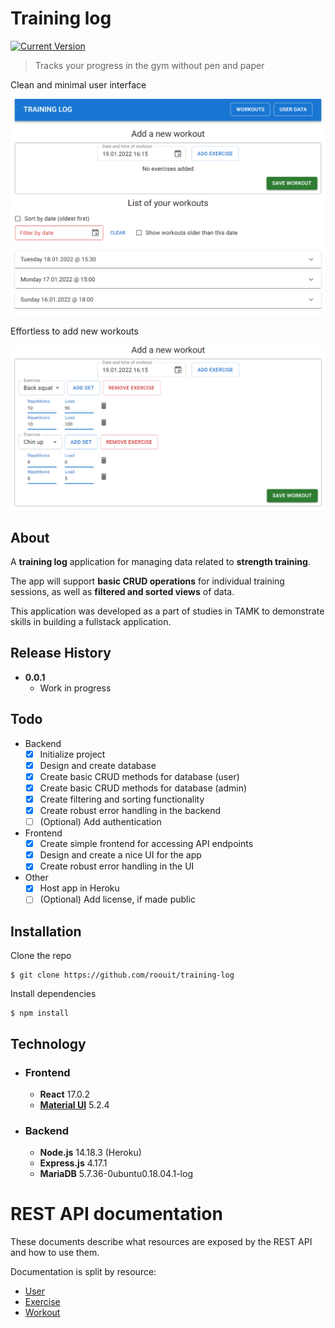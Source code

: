 # Training log

[![Current Version][current-version]][current-version]

> Tracks your progress in the gym without pen and paper

Clean and minimal user interface

![](docs/user.png)

Effortless to add new workouts

![](docs/new.png)

## About

A **training log** application for managing data related to **strength training**.

The app will support **basic CRUD operations** for individual training sessions, as well as **filtered and sorted views** of data.

This application was developed as a part of studies in TAMK to demonstrate skills in building a fullstack application.

## Release History

* **0.0.1**
    * Work in progress

## Todo

- Backend
  - [x] Initialize project
  - [x] Design and create database
  - [x] Create basic CRUD methods for database (user)
  - [x] Create basic CRUD methods for database (admin)
  - [x] Create filtering and sorting functionality
  - [x] Create robust error handling in the backend
  - [ ] (Optional) Add authentication
- Frontend
  - [x] Create simple frontend for accessing API endpoints
  - [x] Design and create a nice UI for the app
  - [x] Create robust error handling in the UI
- Other
  - [x] Host app in Heroku
  - [ ] (Optional) Add license, if made public

## Installation

Clone the repo

```
$ git clone https://github.com/roouit/training-log
```

Install dependencies

```
$ npm install
```

## Technology

* ### Frontend
  * **React** 17.0.2
  * [**Material UI**](https://mui.com/) 5.2.4
* ### Backend
  * **Node.js** 14.18.3 (Heroku)
  * **Express.js** 4.17.1
  * **MariaDB** 5.7.36-0ubuntu0.18.04.1-log

# REST API documentation

These documents describe what resources are exposed by the REST API and how to use them.

Documentation is split by resource:
* [User](src/api/v1/docs/user-api.md)
* [Exercise](src/api/v1/docs/exercise-api.md)
* [Workout](src/api/v1/docs/workout-api.md)

<!-- Markdown link & img dfn's -->
[current-version]: https://img.shields.io/badge/version-0.0.1-yellow